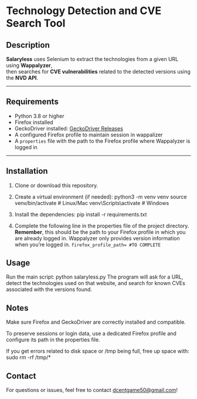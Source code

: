 # Technology Detection and CVE Search Tool

## Description

**Salaryless** uses Selenium to extract the technologies from a given URL using **Wappalyzer**,  
then searches for **CVE vulnerabilities** related to the detected versions using the **NVD API**.

---

## Requirements

- Python 3.8 or higher  
- Firefox installed  
- GeckoDriver installed: [GeckoDriver Releases](https://github.com/mozilla/geckodriver/releases)  
- A configured Firefox profile to maintain session in wappalizer  
- A `properties` file with the path to the Firefox profile where Wappalyzer is logged in

---

## Installation

1. Clone or download this repository.

2. Create a virtual environment (if needed):
python3 -m venv venv
source venv/bin/activate  # Linux/Mac
venv\Scripts\activate     # Windows
   
3. Install the dependencies:
pip install -r requirements.txt

4. Complete the following line in the properties file of the project directory.
**Remember**, this should be the path to your Firefox profile in which you are already logged in. Wappalyzer only provides version information when you’re logged in.
`firefox_profile_path= #TO COMPLETE`

## Usage
Run the main script:
python salaryless.py
The program will ask for a URL, detect the technologies used on that website, and search for known CVEs associated with the versions found.

## Notes
Make sure Firefox and GeckoDriver are correctly installed and compatible.

To preserve sessions or login data, use a dedicated Firefox profile and configure its path in the properties file.

If you get errors related to disk space or /tmp being full, free up space with:
sudo rm -rf /tmp/*

## Contact
For questions or issues, feel free to contact dcentgame50@gmail.com!
